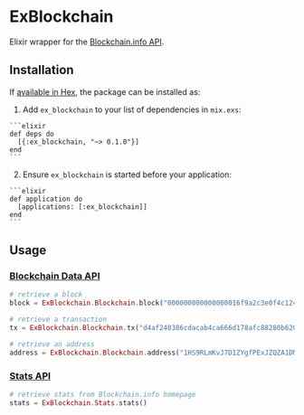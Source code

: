 # ExBlockchain

Elixir wrapper for the [Blockchain.info API](https://blockchain.info/api).


## Installation

If [available in Hex](https://hex.pm/docs/publish), the package can be installed as:

  1. Add `ex_blockchain` to your list of dependencies in `mix.exs`:

    ```elixir
    def deps do
      [{:ex_blockchain, "~> 0.1.0"}]
    end
    ```

  2. Ensure `ex_blockchain` is started before your application:

    ```elixir
    def application do
      [applications: [:ex_blockchain]]
    end
    ```

## Usage

### [Blockchain Data API](https://blockchain.info/api/blockchain_api)

```elixir
# retrieve a block
block = ExBlockchain.Blockchain.block("000000000000000016f9a2c3e0f4c1245ff24856a79c34806969f5084f410680")
```

```elixir
# retrieve a transaction
tx = ExBlockchain.Blockchain.tx("d4af240386cdacab4ca666d178afc88280b620ae308ae8d2585e9ab8fc664a94")
```

```elixir
# retrieve an address
address = ExBlockchain.Blockchain.address("1HS9RLmKvJ7D1ZYgfPExJZQZA1DMU3DEVd")
```

### [Stats API](https://blockchain.info/api/charts_api)

```elixir
# retrieve stats from Blockchain.info homepage
stats = ExBlockchain.Stats.stats()
```
